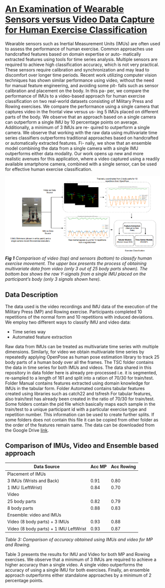 # [An Examination of Wearable Sensors versus Video Data Capture for Human Exercise Classification](https://arxiv.org/abs/2307.04516)

Wearable sensors such as Inertial Measurement Units (IMUs)
are often used to assess the performance of human exercise. Common
approaches use handcrafted features based on domain expertise or auto-
matically extracted features using tools for time series analysis. Multiple
sensors are required to achieve high classification accuracy, which is not
very practical. These sensors require calibration and synchronization and
may lead to discomfort over longer time periods. Recent work utilizing
computer vision techniques has shown similar performance using video,
without the need for manual feature engineering, and avoiding some pit-
falls such as sensor calibration and placement on the body. In this pa-
per, we compare the performance of IMUs to a video-based approach
for human exercise classification on two real-world datasets consisting
of Military Press and Rowing exercises. We compare the performance
using a single camera that captures video in the frontal view versus us-
ing 5 IMUs placed on different parts of the body. We observe that an
approach based on a single camera can outperform a single IMU by 10
percentage points on average. Additionally, a minimum of 3 IMUs are re-
quired to outperform a single camera. We observe that working with the
raw data using multivariate time series classifiers outperforms traditional
approaches based on handcrafted or automatically extracted features. Fi-
nally, we show that an ensemble model combining the data from a single
camera with a single IMU outperforms either data modality. Our work
opens up new and more realistic avenues for this application, where a
video captured using a readily available smartphone camera, combined
with a single sensor, can be used for effective human exercise classification.

[//]: # (![Alt text]&#40;figs/overview.png?raw=true&#41;)
![img.png](img.png)
<em>**Fig 1** Comparison of video (top) and sensors (bottom) to classify human exercise
movement. The upper box presents the process of obtaining multivariate data from
video (only 3 out of 25 body parts shown). The bottom box shows the raw Y-signals
from a single IMU placed on the participant’s body (only 3 signals shown here).</em>

## Data Description

The data used is the video recordings and IMU data of the execution of the Military Press (MP) and Rowing exercise.
Participants completed 10 repetitions of the normal form and 10 repetitions with induced deviations. We employ two
different ways to classify IMU and video data:

- Time series way
- Automated feature extraction

Raw data from IMUs can be treated as multivariate time series with multiple dimensions. Similarly, for video we
obtain multivariate time series by repeatedly applying OpenPose as human pose estimation library to track 25 body
parts of a human body over all the frames.
The TSC folder contains the data in time series for both IMUs and videos. The data shared in this repository in
data folder here is already pre-processed i.e. it is segmented, re-sampled to a length of 161 and split into a
ration of 70/30 for train/test.
Folder Manual contains features extracted using domain knowledge for IMUs in the tabular form. Folder Automated
contains tabular features created using libraries such as catch22 and tsfresh
For tabular features, also train/test has already been created in the ratio of 70/30 for train/test. Some folders
contain the pid file which basically maps each sample in the train/test to a unique participant id with a particular
exercise type and repetition number. This information can be used to create further splits. If some folders does
not contain this file it can be copied from other folder as the order of the features remain same. The data can be
downloaded from the Google
Drive [link](https://drive.google.com/drive/folders/1IoX5-GoO9w6PP1juUKnsrl6Ymn-BjiEY?usp=sharing).

## Comparison of IMUs, Video and Ensemble based approach

| Data Source                            | Acc MP | Acc Rowing |
|----------------------------------------|--------|------------|
| Placement of IMUs                      |        |            |
| 3 IMUs (Wrists and Back)               | 0.91   | 0.80       |
| 1 IMU (LeftWrist)                      | 0.84   | 0.70       |
| Video                                  |        |            | 
| 25 body parts                          | 0.82   | 0.79       |
| 8 body parts                           | 0.88   | 0.83       |
| Ensemble: video and IMUs               |        |            |
| Video (8 body parts) + 3 IMUs          | 0.93   | 0.88       |
| Video (8 body parts) + 1 IMU LeftWrist | 0.93   | 0.87       |

<em>Table 3: Comparison of accuracy obtained using IMUs and video for MP and Rowing. </em>

Table 3 presents the results for IMU and Video for both MP and Rowing exercises. We observe that a minimum of 3 IMUs
are required to achieve a higher accuracy than a single video. A single video outperforms the accuracy of using a single
IMU for both exercises. Finally, an ensemble approach outperforms either standalone approaches by a minimum of 2
percentage points.